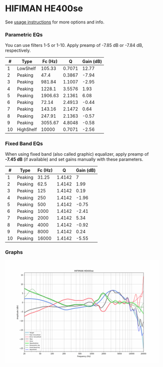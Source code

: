 # HIFIMAN HE400se
See [usage instructions](https://github.com/jaakkopasanen/AutoEq#usage) for more options and info.

### Parametric EQs
You can use filters 1-5 or 1-10. Apply preamp of -7.85 dB or -7.84 dB, respectively.

|   # | Type      |   Fc (Hz) |      Q |   Gain (dB) |
|-----|-----------|-----------|--------|-------------|
|   1 | LowShelf  |    105.33 | 0.7071 |       12.77 |
|   2 | Peaking   |     47.4  | 0.3867 |       -7.94 |
|   3 | Peaking   |    981.84 | 1.1007 |       -2.95 |
|   4 | Peaking   |   1228.1  | 3.5576 |        1.93 |
|   5 | Peaking   |   1906.63 | 2.1361 |        6.08 |
|   6 | Peaking   |     72.14 | 2.4913 |       -0.44 |
|   7 | Peaking   |    143.16 | 2.1472 |        0.64 |
|   8 | Peaking   |    247.91 | 2.1363 |       -0.57 |
|   9 | Peaking   |   3055.67 | 4.8048 |       -0.58 |
|  10 | HighShelf |  10000    | 0.7071 |       -2.56 |

### Fixed Band EQs
When using fixed band (also called graphic) equalizer, apply preamp of **-7.45 dB** (if available) and set gains manually with these parameters.

|   # | Type    |   Fc (Hz) |      Q |   Gain (dB) |
|-----|---------|-----------|--------|-------------|
|   1 | Peaking |     31.25 | 1.4142 |        7    |
|   2 | Peaking |     62.5  | 1.4142 |        1.99 |
|   3 | Peaking |    125    | 1.4142 |        0.19 |
|   4 | Peaking |    250    | 1.4142 |       -1.96 |
|   5 | Peaking |    500    | 1.4142 |       -0.75 |
|   6 | Peaking |   1000    | 1.4142 |       -2.41 |
|   7 | Peaking |   2000    | 1.4142 |        5.34 |
|   8 | Peaking |   4000    | 1.4142 |       -0.92 |
|   9 | Peaking |   8000    | 1.4142 |        0.24 |
|  10 | Peaking |  16000    | 1.4142 |       -5.55 |

### Graphs
![](./HIFIMAN%20HE400se.png)
